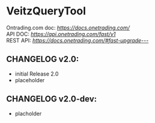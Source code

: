 
# VeitzQueryTool

Ontrading.com doc: *https://docs.onetrading.com/*  
API DOC: *https://api.onetrading.com/fast/v1*   
REST API: *https://docs.onetrading.com/#fast-upgrade---*

## CHANGELOG v2.0:
- initial Release 2.0    
- placeholder

## CHANGELOG v2.0-dev:
- placholder 
